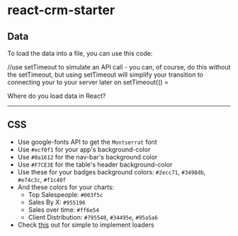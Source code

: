 # react-crm-starter

## Data
To load the data into a file, you can use this code:

//use setTimeout to simulate an API call - you can, of course, do this without the setTimeout, but using setTimeout will simplify your transition to connecting your to your server later on</span>
setTimeout(() =

Where do you load data in React?

<hr>

## CSS
- Use google-fonts API to get the `Montserrat` font
- Use `#ecf0f1` for your app's background-color
- Use `#0a1612` for the nav-bar's background color
- Use `#F7CE3E` for the table's header background-color 
- Use these for your badges background colors: `#2ecc71`, `#3498db`, `#e74c3c`, `#f1c40f`
- And these colors for your charts:
    - Top Salespeople: `#003f5c`
    - Sales By X: `#955196`
    - Sales over time: `#ff6e54`
    - Client Distribution: `#795548`, `#34495e`, `#95a5a6` 
- Check <a href="http://tobiasahlin.com/spinkit/" target="_blank">this</a> out for simple to implement loaders
